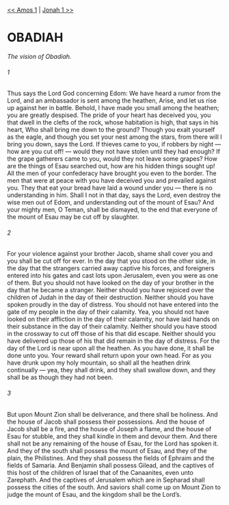 [<< Amos 1](../Amos/Amos%201.md)  |  [Jonah 1 >>](../Jonah/Jonah%201.md)

# OBADIAH

*The vision of Obadiah.*

###### 1
Thus says the Lord God concerning Edom: We have heard a rumor from the Lord, and an ambassador is sent among the heathen, Arise, and let us rise up against her in battle. Behold, I have made you small among the heathen; you are greatly despised. The pride of your heart has deceived you, you that dwell in the clefts of the rock, whose habitation is high, that says in his heart, Who shall bring me down to the ground? Though you exalt yourself as the eagle, and though you set your nest among the stars, from there will I bring you down, says the Lord. If thieves came to you, if robbers by night — how are you cut off! — would they not have stolen until they had enough? If the grape gatherers came to you, would they not leave some grapes? How are the things of Esau searched out, how are his hidden things sought up! All the men of your confederacy have brought you even to the border. The men that were at peace with you have deceived you and prevailed against you. They that eat your bread have laid a wound under you — there is no understanding in him. Shall I not in that day, says the Lord, even destroy the wise men out of Edom, and understanding out of the mount of Esau? And your mighty men, O Teman, shall be dismayed, to the end that everyone of the mount of Esau may be cut off by slaughter.

###### 2
For your violence against your brother Jacob, shame shall cover you and you shall be cut off for ever. In the day that you stood on the other side, in the day that the strangers carried away captive his forces, and foreigners entered into his gates and cast lots upon Jerusalem, even you were as one of them. But you should not have looked on the day of your brother in the day that he became a stranger. Neither should you have rejoiced over the children of Judah in the day of their destruction. Neither should you have spoken proudly in the day of distress. You should not have entered into the gate of my people in the day of their calamity. Yea, you should not have looked on their affliction in the day of their calamity, nor have laid hands on their substance in the day of their calamity. Neither should you have stood in the crossway to cut off those of his that did escape. Neither should you have delivered up those of his that did remain in the day of distress. For the day of the Lord is near upon all the heathen. As you have done, it shall be done unto you. Your reward shall return upon your own head. For as you have drunk upon my holy mountain, so shall all the heathen drink continually — yea, they shall drink, and they shall swallow down, and they shall be as though they had not been.

###### 3
But upon Mount Zion shall be deliverance, and there shall be holiness. And the house of Jacob shall possess their possessions. And the house of Jacob shall be a fire, and the house of Joseph a flame, and the house of Esau for stubble, and they shall kindle in them and devour them. And there shall not be any remaining of the house of Esau, for the Lord has spoken it. And they of the south shall possess the mount of Esau, and they of the plain, the Philistines. And they shall possess the fields of Ephraim and the fields of Samaria. And Benjamin shall possess Gilead, and the captives of this host of the children of Israel that of the Canaanites, even unto Zarephath. And the captives of Jerusalem which are in Sepharad shall possess the cities of the south. And saviors shall come up on Mount Zion to judge the mount of Esau, and the kingdom shall be the Lord’s.